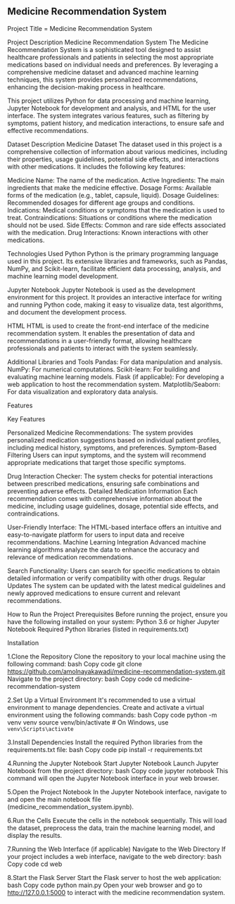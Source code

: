 ## Medicine Recommendation System

Project Title = Medicine Recommendation System

Project Description
Medicine Recommendation System
The Medicine Recommendation System is a sophisticated tool designed to assist healthcare professionals and patients in selecting the most appropriate medications based on individual needs and preferences. By leveraging a comprehensive medicine dataset and advanced machine learning techniques, this system provides personalized recommendations, enhancing the decision-making process in healthcare.

This project utilizes Python for data processing and machine learning, Jupyter Notebook for development and analysis, and HTML for the user interface. The system integrates various features, such as filtering by symptoms, patient history, and medication interactions, to ensure safe and effective recommendations.

Dataset Description
Medicine Dataset
The dataset used in this project is a comprehensive collection of information about various medicines, including their properties, usage guidelines, potential side effects, and interactions with other medications. It includes the following key features:

Medicine Name: The name of the medication.
Active Ingredients: The main ingredients that make the medicine effective.
Dosage Forms: Available forms of the medication (e.g., tablet, capsule, liquid).
Dosage Guidelines: Recommended dosages for different age groups and conditions.
Indications: Medical conditions or symptoms that the medication is used to treat.
Contraindications: Situations or conditions where the medication should not be used.
Side Effects: Common and rare side effects associated with the medication.
Drug Interactions: Known interactions with other medications.


Technologies Used
Python
Python is the primary programming language used in this project. Its extensive libraries and frameworks, such as Pandas, NumPy, and Scikit-learn, facilitate efficient data processing, analysis, and machine learning model development.

Jupyter Notebook
Jupyter Notebook is used as the development environment for this project. It provides an interactive interface for writing and running Python code, making it easy to visualize data, test algorithms, and document the development process.

HTML
HTML is used to create the front-end interface of the medicine recommendation system. It enables the presentation of data and recommendations in a user-friendly format, allowing healthcare professionals and patients to interact with the system seamlessly.

Additional Libraries and Tools
Pandas: For data manipulation and analysis.
NumPy: For numerical computations.
Scikit-learn: For building and evaluating machine learning models.
Flask (if applicable): For developing a web application to host the recommendation system.
Matplotlib/Seaborn: For data visualization and exploratory data analysis.


Features

Key Features

Personalized Medicine Recommendations:
The system provides personalized medication suggestions based on individual patient profiles, including medical history, symptoms, and preferences.
Symptom-Based Filtering
Users can input symptoms, and the system will recommend appropriate medications that target those specific symptoms.

Drug Interaction Checker:
The system checks for potential interactions between prescribed medications, ensuring safe combinations and preventing adverse effects.
Detailed Medication Information
Each recommendation comes with comprehensive information about the medicine, including usage guidelines, dosage, potential side effects, and contraindications.

User-Friendly Interface:
The HTML-based interface offers an intuitive and easy-to-navigate platform for users to input data and receive recommendations.
Machine Learning Integration
Advanced machine learning algorithms analyze the data to enhance the accuracy and relevance of medication recommendations.

Search Functionality:
Users can search for specific medications to obtain detailed information or verify compatibility with other drugs.
Regular Updates
The system can be updated with the latest medical guidelines and newly approved medications to ensure current and relevant recommendations.


How to Run the Project
Prerequisites
Before running the project, ensure you have the following installed on your system:
Python 3.6 or higher
Jupyter Notebook
Required Python libraries (listed in requirements.txt)

Installation

1.Clone the Repository
Clone the repository to your local machine using the following command:
bash
Copy code
git clone https://github.com/amolnayakawadi/medicine-recommendation-system.git
Navigate to the project directory:
bash
Copy code
cd medicine-recommendation-system


2.Set Up a Virtual Environment
It's recommended to use a virtual environment to manage dependencies. Create and activate a virtual environment using the following commands:
bash
Copy code
python -m venv venv
source venv/bin/activate  # On Windows, use `venv\Scripts\activate`


3.Install Dependencies
Install the required Python libraries from the requirements.txt file:
bash
Copy code
pip install -r requirements.txt


4.Running the Jupyter Notebook
Start Jupyter Notebook
Launch Jupyter Notebook from the project directory:
bash
Copy code
jupyter notebook
This command will open the Jupyter Notebook interface in your web browser.

5.Open the Project Notebook
In the Jupyter Notebook interface, navigate to and open the main notebook file (medicine_recommendation_system.ipynb).

6.Run the Cells
Execute the cells in the notebook sequentially. This will load the dataset, preprocess the data, train the machine learning model, and display the results.


7.Running the Web Interface (if applicable)
Navigate to the Web Directory
If your project includes a web interface, navigate to the web directory:
bash
Copy code
cd web

8.Start the Flask Server
Start the Flask server to host the web application:
bash
Copy code
python main.py
Open your web browser and go to http://127.0.0.1:5000 to interact with the medicine recommendation system.
